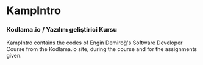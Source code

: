# KampIntro

### Kodlama.io / Yazılım geliştirici Kursu

KampIntro contains the codes of Engin Demiroğ's Software Developer Course from the Kodlama.io site, during the course and for the assignments given. 
